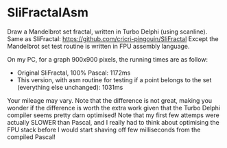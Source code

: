 # SliFractalAsm
Draw a Mandelbrot set fractal, written in Turbo Delphi (using scanline).
Same as SliFractal:
https://github.com/cricri-pingouin/SliFractal
Except the Mandelbrot set test routine is written in FPU assembly language.

On my PC, for a graph 900x900 pixels, the running times are as follow:
- Original SliFractal, 100% Pascal: 1172ms
- This version, with asm routine for testing if a point belongs to the set (everything else unchanged): 1031ms

Your mileage may vary.
Note that the difference is not great, making you wonder if the difference is worth the extra work given that the Turbo Delphi compiler seems pretty darn optimised!
Note that my first few attemps were actually SLOWER than Pascal, and I really had to think about optimising the FPU stack before I would start shaving off few milliseconds from the compiled Pascal!

